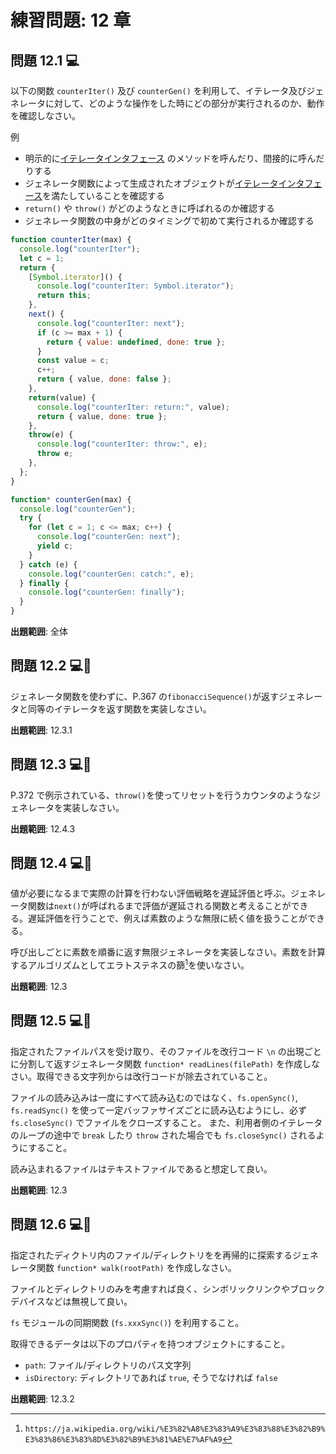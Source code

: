 # 練習問題: 12 章

## 問題 12.1 💻

以下の関数 `counterIter()` 及び `counterGen()` を利用して、イテレータ及びジェネレータに対して、どのような操作をした時にどの部分が実行されるのか、動作を確認しなさい。

例

- 明示的に[イテレータインタフェース](https://tc39.es/ecma262/multipage/control-abstraction-objects.html#sec-iteration) のメソッドを呼んだり、間接的に呼んだりする
- ジェネレータ関数によって生成されたオブジェクトが[イテレータインタフェース](https://tc39.es/ecma262/multipage/control-abstraction-objects.html#sec-iteration)を満たしていることを確認する
- `return()` や `throw()` がどのようなときに呼ばれるのか確認する
- ジェネレータ関数の中身がどのタイミングで初めて実行されるか確認する

```js
function counterIter(max) {
  console.log("counterIter");
  let c = 1;
  return {
    [Symbol.iterator]() {
      console.log("counterIter: Symbol.iterator");
      return this;
    },
    next() {
      console.log("counterIter: next");
      if (c >= max + 1) {
        return { value: undefined, done: true };
      }
      const value = c;
      c++;
      return { value, done: false };
    },
    return(value) {
      console.log("counterIter: return:", value);
      return { value, done: true };
    },
    throw(e) {
      console.log("counterIter: throw:", e);
      throw e;
    },
  };
}

function* counterGen(max) {
  console.log("counterGen");
  try {
    for (let c = 1; c <= max; c++) {
      console.log("counterGen: next");
      yield c;
    }
  } catch (e) {
    console.log("counterGen: catch:", e);
  } finally {
    console.log("counterGen: finally");
  }
}
```

**出題範囲**: 全体

## 問題 12.2 💻🧪

ジェネレータ関数を使わずに、P.367 の`fibonacciSequence()`が返すジェネレータと同等のイテレータを返す関数を実装しなさい。

**出題範囲**: 12.3.1

## 問題 12.3 💻🧪

P.372 で例示されている、`throw()`を使ってリセットを行うカウンタのようなジェネレータを実装しなさい。

**出題範囲**: 12.4.3

## 問題 12.4 💻🧪

値が必要になるまで実際の計算を行わない評価戦略を遅延評価と呼ぶ。ジェネレータ関数は`next()`が呼ばれるまで評価が遅延される関数と考えることができる。遅延評価を行うことで、例えば素数のような無限に続く値を扱うことができる。

呼び出しごとに素数を順番に返す無限ジェネレータを実装しなさい。素数を計算するアルゴリズムとしてエラトステネスの篩[^1]を使いなさい。

[^1]: `https://ja.wikipedia.org/wiki/%E3%82%A8%E3%83%A9%E3%83%88%E3%82%B9%E3%83%86%E3%83%8D%E3%82%B9%E3%81%AE%E7%AF%A9`

**出題範囲**: 12.3

## 問題 12.5 💻🧪

指定されたファイルパスを受け取り、そのファイルを改行コード `\n` の出現ごとに分割して返すジェネレータ関数 `function* readLines(filePath)` を作成しなさい。取得できる文字列からは改行コードが除去されていること。

ファイルの読み込みは一度にすべて読み込むのではなく、`fs.openSync()`, `fs.readSync()` を使って一定バッファサイズごとに読み込むようにし、必ず `fs.closeSync()` でファイルをクローズすること。
また、利用者側のイテレータのループの途中で `break` したり `throw` された場合でも `fs.closeSync()` されるようにすること。

読み込まれるファイルはテキストファイルであると想定して良い。

**出題範囲**: 12.3

## 問題 12.6 💻🧪

指定されたディクトリ内のファイル/ディレクトリをを再帰的に探索するジェネレータ関数 `function* walk(rootPath)` を作成しなさい。

ファイルとディレクトリのみを考慮すれば良く、シンボリックリンクやブロックデバイスなどは無視して良い。

`fs` モジュールの同期関数 (`fs.xxxSync()`) を利用すること。

取得できるデータは以下のプロパティを持つオブジェクトにすること。

- `path`: ファイル/ディレクトリのパス文字列
- `isDirectory`: ディレクトリであれば `true`, そうでなければ `false`

**出題範囲**: 12.3.2
